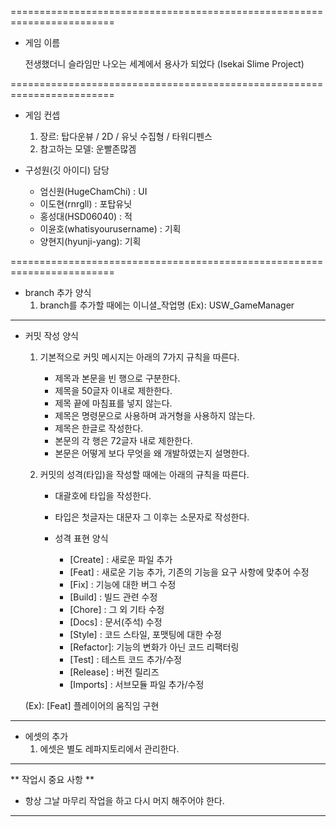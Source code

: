 ========================================================================


* 게임 이름 

  전생했더니 슬라임만 나오는 세계에서 용사가 되었다 (Isekai Slime Project)


========================================================================

* 게임 컨셉
  1. 장르: 탑다운뷰 / 2D / 유닛 수집형 / 타워디펜스
  2. 참고하는 모델: 운빨존많겜

* 구성원(깃 아이디) 담당
  - 엄신원(HugeChamChi) : UI 
  - 이도현(rnrgll)     : 포탑유닛
  - 홍성대(HSD06040)   : 적
  - 이윤호(whatisyourusername) : 기획
  - 양현지(hyunji-yang): 기획

========================================================================

* branch 추가 양식
  1. branch를 추가할 때에는 이니셜_작업명
     (Ex): USW_GameManager
     
-------------------------------------------------------------------------

* 커밋 작성 양식
  1. 기본적으로 커밋 메시지는 아래의 7가지 규칙을 따른다.
     - 제목과 본문을 빈 행으로 구분한다.
     - 제목을 50글자 이내로 제한한다.
     - 제목 끝에 마침표를 넣지 않는다.
     - 제목은 명령문으로 사용하며 과거형을 사용하지 않는다.
     - 제목은 한글로 작성한다.
     - 본문의 각 행은 72글자 내로 제한한다.
     - 본문은 어떻게 보다 무엇을 왜 개발하였는지 설명한다.

  2. 커밋의 성격(타입)을 작성할 때에는 아래의 규칙을 따른다.
     - 대괄호에 타입을 작성한다.
     - 타입은 첫글자는 대문자 그 이후는 소문자로 작성한다.
    
     - 성격 표현 양식
       - [Create]  : 새로운 파일 추가
       - [Feat]    : 새로운 기능 추가, 기존의 기능을 요구 사항에 맞추어 수정
       - [Fix]     : 기능에 대한 버그 수정
       - [Build]   : 빌드 관련 수정
       - [Chore]   : 그 외 기타 수정
       - [Docs]    : 문서(주석) 수정
       - [Style]   : 코드 스타일, 포맷팅에 대한 수정
       - [Refactor]: 기능의 변화가 아닌 코드 리팩터링
       - [Test]    : 테스트 코드 추가/수정
       - [Release] : 버전 릴리즈
       - [Imports] : 서브모듈 파일 추가/수정
   
      
   (Ex): [Feat] 플레이어의 움직임 구현

----------------------------------------------------------------------------
      
* 에셋의 추가
  1. 에셋은 별도 레파지토리에서 관리한다.
 
----------------------------------------------------------------------------

** 작업시 중요 사항 **
 - 항상 그날 마무리 작업을 하고 다시 머지 해주어야 한다.

----------------------------------------------------------------------------
  
